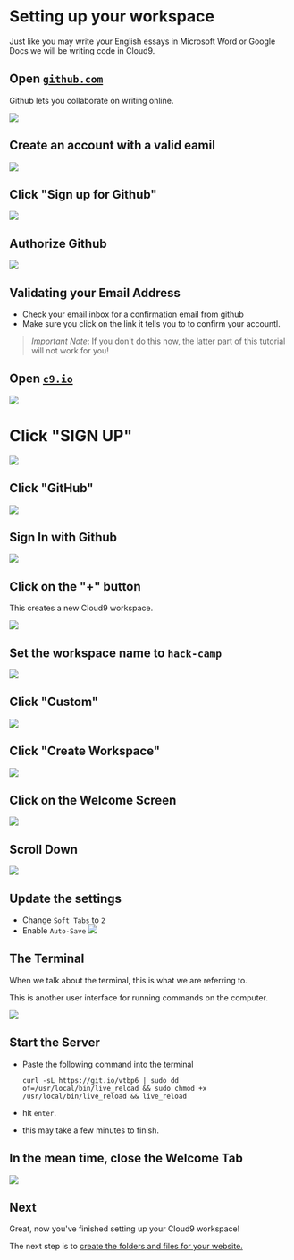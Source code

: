 # Setting up your workspace

Just like you may write your English essays in Microsoft Word or Google Docs we will be writing code in Cloud9.

## Open [`github.com`](http://github.com)

Github lets you collaborate on writing online.

![](img/c9_v2_setup_1.png)

## Create an account with a valid eamil
![](img/c9_v2_setup_2.png)

## Click "Sign up for Github"
![](img/c9_v2_setup_3.png)

## Authorize Github
![](img/authorize_github.jpg)

## Validating your Email Address

- Check your email inbox for a confirmation email from github
- Make sure you click on the link it tells you to to confirm your accountl.

> *Important Note*: If you don't do this now, the latter part of this tutorial will not work for you!

## Open [`c9.io`](http://c9.io)
![](img/c9_v2_setup_4.png)

# Click "SIGN UP"
![](img/c9_v2_setup_5.png)

## Click "GitHub"
![](img/c9_v2_setup_6.png)

## Sign In with Github
![](img/c9_v2_setup_7.png)

## Click on the "+" button
This creates a new Cloud9 workspace.

![](img/c9_v2_setup_10.png)

## Set the workspace name to `hack-camp`
![](img/c9_v2_setup_12.png)

## Click "Custom"

![](img/c9_v2_setup_13.png)

## Click "Create Workspace"
![](img/c9_v2_setup_14.png)

## Click on the Welcome Screen
![](img/c9_11.png)

## Scroll Down
![](img/c9_v2_setup_16.png)

## Update the settings
- Change `Soft Tabs` to `2`
- Enable `Auto-Save`
![](img/c9_v2_setup_17.png)

## The Terminal
When we talk about the terminal, this is what we are referring to.

This is another user interface for running commands on the computer.

![](img/c9_v2_setup_18.png)

## Start the Server

- Paste the following command into the terminal

    ```
    curl -sL https://git.io/vtbp6 | sudo dd of=/usr/local/bin/live_reload && sudo chmod +x /usr/local/bin/live_reload && live_reload
    ```

- hit `enter`. 

- this may take a few minutes to finish.

## In the mean time, close the Welcome Tab
![](img/c9_closed_welcome_tab.png)

## Next

Great, now you've finished setting up your Cloud9 workspace!

The next step is to [create the folders and files for your website.](file_creation.md)
